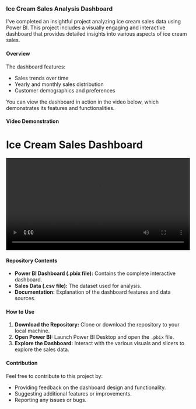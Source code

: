 ### Ice Cream Sales Analysis Dashboard

I've completed an insightful project analyzing ice cream sales data using Power BI. This project includes a visually engaging and interactive dashboard that provides detailed insights into various aspects of ice cream sales.

#### Overview

The dashboard features:
- Sales trends over time
- Yearly and monthly sales distribution
- Customer demographics and preferences

You can view the dashboard in action in the video below, which demonstrates its features and functionalities.

#### Video Demonstration
<!DOCTYPE html>
<html lang="en">
<head>
    <meta charset="UTF-8">
    <meta name="viewport" content="width=device-width, initial-scale=1.0">
    <title>Ice Cream Sales Dashboard</title>
</head>
<body>
    <h1>Ice Cream Sales Dashboard</h1>
    <video width="100%" height="auto" controls autoplay>
        <source src="https://drive.google.com/uc?export=download&id=1zVq7TRIOQT9ay_0MNOYjP-__oBeEMHDK" type="video/mp4">
        Your browser does not support the video tag.
    </video>
</body>
</html>


#### Repository Contents

- **Power BI Dashboard (.pbix file):** Contains the complete interactive dashboard.
- **Sales Data (.csv file):** The dataset used for analysis.
- **Documentation:** Explanation of the dashboard features and data sources.

#### How to Use

1. **Download the Repository:** Clone or download the repository to your local machine.
2. **Open Power BI:** Launch Power BI Desktop and open the `.pbix` file.
3. **Explore the Dashboard:** Interact with the various visuals and slicers to explore the sales data.

#### Contribution

Feel free to contribute to this project by:
- Providing feedback on the dashboard design and functionality.
- Suggesting additional features or improvements.
- Reporting any issues or bugs.

